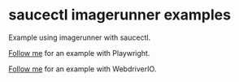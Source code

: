 # saucectl imagerunner examples

Example using imagerunner with saucectl.

[Follow me](./playwright/) for an example with Playwright.

[Follow me](./webdriverio/) for an example with WebdriverIO.
